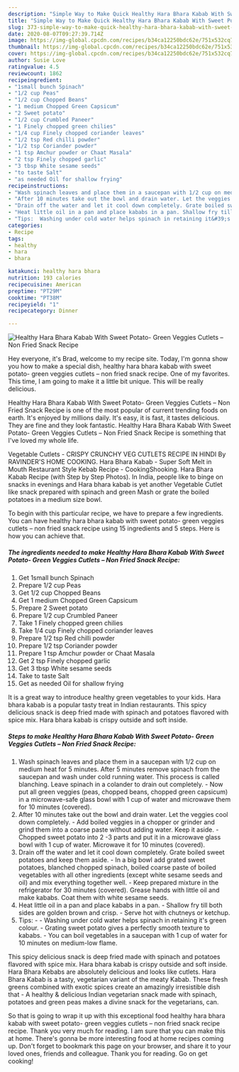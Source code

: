 ```yaml
---
description: "Simple Way to Make Quick Healthy Hara Bhara Kabab With Sweet Potato- Green Veggies Cutlets – Non Fried Snack Recipe"
title: "Simple Way to Make Quick Healthy Hara Bhara Kabab With Sweet Potato- Green Veggies Cutlets – Non Fried Snack Recipe"
slug: 373-simple-way-to-make-quick-healthy-hara-bhara-kabab-with-sweet-potato-green-veggies-cutlets-non-fried-snack-recipe
date: 2020-08-07T09:27:39.714Z
image: https://img-global.cpcdn.com/recipes/b34ca12250bdc62e/751x532cq70/healthy-hara-bhara-kabab-with-sweet-potato-green-veggies-cutlets-non-fried-snack-recipe-recipe-main-photo.jpg
thumbnail: https://img-global.cpcdn.com/recipes/b34ca12250bdc62e/751x532cq70/healthy-hara-bhara-kabab-with-sweet-potato-green-veggies-cutlets-non-fried-snack-recipe-recipe-main-photo.jpg
cover: https://img-global.cpcdn.com/recipes/b34ca12250bdc62e/751x532cq70/healthy-hara-bhara-kabab-with-sweet-potato-green-veggies-cutlets-non-fried-snack-recipe-recipe-main-photo.jpg
author: Susie Love
ratingvalue: 4.5
reviewcount: 1862
recipeingredient:
- "1small bunch Spinach"
- "1/2 cup Peas"
- "1/2 cup Chopped Beans"
- "1 medium Chopped Green Capsicum"
- "2 Sweet potato"
- "1/2 cup Crumbled Paneer"
- "1 Finely chopped green chilies"
- "1/4 cup Finely chopped coriander leaves"
- "1/2 tsp Red chilli powder"
- "1/2 tsp Coriander powder"
- "1 tsp Amchur powder or Chaat Masala"
- "2 tsp Finely chopped garlic"
- "3 tbsp White sesame seeds"
- "to taste Salt"
- "as needed Oil for shallow frying"
recipeinstructions:
- "Wash spinach leaves and place them in a saucepan with 1/2 cup on medium heat for 5 minutes. After 5 minutes remove spinach from the saucepan and wash under cold running water. This process is called blanching. Leave spinach in a colander to drain out completely. Now put all green veggies (peas, chopped beans, chopped green capsicum) in a microwave-safe glass bowl with 1 cup of water and microwave them for 10 minutes (covered)."
- "After 10 minutes take out the bowl and drain water. Let the veggies cool down completely. Add boiled veggies in a chopper or grinder and grind them into a coarse paste without adding water. Keep it aside. Chopped sweet potato into 2 -3 parts and put it in a microwave glass bowl with 1 cup of water. Microwave it for 10 minutes (covered)."
- "Drain off the water and let it cool down completely. Grate boiled sweet potatoes and keep them aside. In a big bowl add grated sweet potatoes, blanched chopped spinach, boiled coarse paste of boiled vegetables with all other ingredients (except white sesame seeds and oil) and mix everything together well. Keep prepared mixture in the refrigerator for 30 minutes (covered). Grease hands with little oil and make kababs. Coat them with white sesame seeds."
- "Heat little oil in a pan and place kababs in a pan. Shallow fry till both sides are golden brown and crisp. Serve hot with chutneys or ketchup."
- "Tips:  Washing under cold water helps spinach in retaining it&#39;s green colour. Grating sweet potato gives a perfectly smooth texture to kababs. You can boil vegetables in a saucepan with 1 cup of water for 10 minutes on medium-low flame."
categories:
- Recipe
tags:
- healthy
- hara
- bhara

katakunci: healthy hara bhara 
nutrition: 193 calories
recipecuisine: American
preptime: "PT29M"
cooktime: "PT38M"
recipeyield: "1"
recipecategory: Dinner

---
```



![Healthy Hara Bhara Kabab With Sweet Potato- Green Veggies Cutlets – Non Fried Snack Recipe](https://img-global.cpcdn.com/recipes/b34ca12250bdc62e/751x532cq70/healthy-hara-bhara-kabab-with-sweet-potato-green-veggies-cutlets-non-fried-snack-recipe-recipe-main-photo.jpg)

Hey everyone, it's Brad, welcome to my recipe site. Today, I'm gonna show you how to make a special dish, healthy hara bhara kabab with sweet potato- green veggies cutlets – non fried snack recipe. One of my favorites. This time, I am going to make it a little bit unique. This will be really delicious.

Healthy Hara Bhara Kabab With Sweet Potato- Green Veggies Cutlets – Non Fried Snack Recipe is one of the most popular of current trending foods on earth. It's enjoyed by millions daily. It's easy, it is fast, it tastes delicious. They are fine and they look fantastic. Healthy Hara Bhara Kabab With Sweet Potato- Green Veggies Cutlets – Non Fried Snack Recipe is something that I've loved my whole life.

Vegetable Cutlets - CRISPY CRUNCHY VEG CUTLETS RECIPE IN HINDI By RAVINDER&#39;S HOME COOKING. Hara Bhara Kabab - Super Soft Melt in Mouth Restaurant Style Kebab Recipe - CookingShooking. Hara Bhara Kabab Recipe (with Step by Step Photos). In India, people like to binge on snacks in evenings and Hara bhara kabab is yet another Vegetable Cutlet like snack prepared with spinach and green Mash or grate the boiled potatoes in a medium size bowl.


To begin with this particular recipe, we have to prepare a few ingredients. You can have healthy hara bhara kabab with sweet potato- green veggies cutlets – non fried snack recipe using 15 ingredients and 5 steps. Here is how you can achieve that.

<!--inarticleads1-->

##### The ingredients needed to make Healthy Hara Bhara Kabab With Sweet Potato- Green Veggies Cutlets – Non Fried Snack Recipe:

1. Get 1small bunch Spinach
1. Prepare 1/2 cup Peas
1. Get 1/2 cup Chopped Beans
1. Get 1 medium Chopped Green Capsicum
1. Prepare 2 Sweet potato
1. Prepare 1/2 cup Crumbled Paneer
1. Take 1 Finely chopped green chilies
1. Take 1/4 cup Finely chopped coriander leaves
1. Prepare 1/2 tsp Red chilli powder
1. Prepare 1/2 tsp Coriander powder
1. Prepare 1 tsp Amchur powder or Chaat Masala
1. Get 2 tsp Finely chopped garlic
1. Get 3 tbsp White sesame seeds
1. Take to taste Salt
1. Get as needed Oil for shallow frying


It is a great way to introduce healthy green vegetables to your kids. Hara bhara kabab is a popular tasty treat in Indian restaurants. This spicy delicious snack is deep fried made with spinach and potatoes flavored with spice mix. Hara bhara kabab is crispy outside and soft inside. 

<!--inarticleads2-->

##### Steps to make Healthy Hara Bhara Kabab With Sweet Potato- Green Veggies Cutlets – Non Fried Snack Recipe:

1. Wash spinach leaves and place them in a saucepan with 1/2 cup on medium heat for 5 minutes. After 5 minutes remove spinach from the saucepan and wash under cold running water. This process is called blanching. Leave spinach in a colander to drain out completely. - Now put all green veggies (peas, chopped beans, chopped green capsicum) in a microwave-safe glass bowl with 1 cup of water and microwave them for 10 minutes (covered).
1. After 10 minutes take out the bowl and drain water. Let the veggies cool down completely. - Add boiled veggies in a chopper or grinder and grind them into a coarse paste without adding water. Keep it aside. - Chopped sweet potato into 2 -3 parts and put it in a microwave glass bowl with 1 cup of water. Microwave it for 10 minutes (covered).
1. Drain off the water and let it cool down completely. Grate boiled sweet potatoes and keep them aside. - In a big bowl add grated sweet potatoes, blanched chopped spinach, boiled coarse paste of boiled vegetables with all other ingredients (except white sesame seeds and oil) and mix everything together well. - Keep prepared mixture in the refrigerator for 30 minutes (covered). Grease hands with little oil and make kababs. Coat them with white sesame seeds.
1. Heat little oil in a pan and place kababs in a pan. - Shallow fry till both sides are golden brown and crisp. - Serve hot with chutneys or ketchup.
1. Tips: -  - Washing under cold water helps spinach in retaining it&#39;s green colour. - Grating sweet potato gives a perfectly smooth texture to kababs. - You can boil vegetables in a saucepan with 1 cup of water for 10 minutes on medium-low flame.


This spicy delicious snack is deep fried made with spinach and potatoes flavored with spice mix. Hara bhara kabab is crispy outside and soft inside. Hara Bhara Kebabs are absolutely delicious and looks like cutlets. Hara Bhara Kabab is a tasty, vegetarian variant of the meaty Kabab. These fresh greens combined with exotic spices create an amazingly irresistible dish that - A healthy &amp; delicious Indian vegetarian snack made with spinach, potatoes and green peas makes a divine snack for the vegetarians, can. 

So that is going to wrap it up with this exceptional food healthy hara bhara kabab with sweet potato- green veggies cutlets – non fried snack recipe recipe. Thank you very much for reading. I am sure that you can make this at home. There's gonna be more interesting food at home recipes coming up. Don't forget to bookmark this page on your browser, and share it to your loved ones, friends and colleague. Thank you for reading. Go on get cooking!
